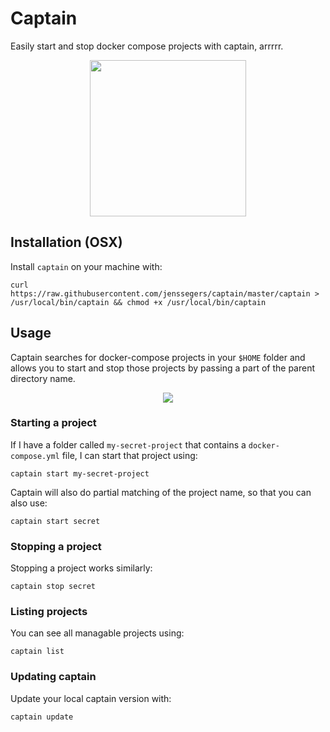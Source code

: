 # Captain

Easily start and stop docker compose projects with captain, arrrrr.

<p align="center">
<img src="https://jenssegers.com/uploads/images/captain.png" width="250">
</p>

## Installation (OSX)

Install `captain` on your machine with:

```
curl https://raw.githubusercontent.com/jenssegers/captain/master/captain > /usr/local/bin/captain && chmod +x /usr/local/bin/captain
```

## Usage

Captain searches for docker-compose projects in your `$HOME` folder and allows you to start and stop those projects by passing a part of the parent directory name.

<p align="center">
<img src="https://jenssegers.com/uploads/images/captain.gif">
</p>

### Starting a project

If I have a folder called `my-secret-project` that contains a `docker-compose.yml` file, I can start that project using:

```
captain start my-secret-project
```

Captain will also do partial matching of the project name, so that you can also use:

```
captain start secret
```

### Stopping a project

Stopping a project works similarly:

```
captain stop secret
```

### Listing projects

You can see all managable projects using:

```
captain list
```

### Updating captain

Update your local captain version with:

```
captain update
```
